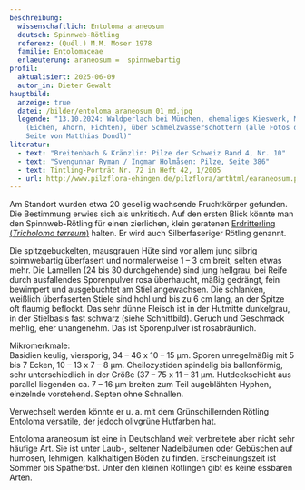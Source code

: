 ```yaml
---
beschreibung:
  wissenschaftlich: Entoloma araneosum
  deutsch: Spinnweb-Rötling
  referenz: (Quél.) M.M. Moser 1978
  familie: Entolomaceae
  erlaeuterung: araneosum =  spinnwebartig
profil:
  aktualisiert: 2025-06-09
  autor_in: Dieter Gewalt
hauptbild:
  anzeige: true
  datei: /bilder/entoloma_araneosum_01_md.jpg
  legende: "13.10.2024: Waldperlach bei München, ehemaliges Kieswerk, Mischwald
    (Eichen, Ahorn, Fichten), über Schmelzwasserschottern (alle Fotos dieser
    Seite von Matthias Dondl)"
literatur:
  - text: "Breitenbach & Kränzlin: Pilze der Schweiz Band 4, Nr. 10"
  - text: "Svengunnar Ryman / Ingmar Holmåsen: Pilze, Seite 386"
  - text: Tintling-Porträt Nr. 72 in Heft 42, 1/2005
  - url: http://www.pilzflora-ehingen.de/pilzflora/arthtml/earaneosum.php
---
```

Am Standort wurden etwa 20 gesellig wachsende Fruchtkörper gefunden. Die Bestimmung erwies sich als unkritisch. Auf den ersten Blick könnte man den Spinnweb-Rötling für einen zierlichen, klein geratenen [Erdritterling (*Tricholoma terreum*)](/pilze/tricholoma-terreum-gemeiner-erdritterling) halten. Er wird auch Silberfaseriger Rötling genannt.

Die spitzgebuckelten, mausgrauen Hüte sind vor allem jung silbrig spinnwebartig überfasert und normalerweise 1 – 3 cm breit, selten etwas mehr. Die Lamellen (24 bis 30 durchgehende) sind jung hellgrau, bei Reife durch ausfallendes Sporenpulver rosa überhaucht, mäßig gedrängt, fein bewimpert und ausgebuchtet am Stiel angewachsen. Die schlanken, weißlich überfaserten Stiele sind hohl und bis zu 6 cm lang, an der Spitze oft flaumig beflockt. Das sehr dünne Fleisch ist in der Hutmitte dunkelgrau, in der Stielbasis fast schwarz (siehe Schnittbild). Geruch und Geschmack mehlig, eher unangenehm. Das ist Sporenpulver ist rosabräunlich.

Mikromerkmale:\
Basidien keulig, viersporig, 34 – 46 x 10 – 15 µm. Sporen unregelmäßig mit 5 bis 7 Ecken, 10 – 13 x 7 – 8 µm. Cheilozystiden spindelig bis ballonförmig, sehr unterschiedlich in der Größe (37 – 75 x 11 – 31 µm. Hutdeckschicht aus parallel liegenden ca. 7 – 16 µm breiten zum Teil augeblähten Hyphen, einzelnde vorstehend. Septen ohne Schnallen.

Verwechselt werden könnte er u. a. mit dem Grünschillernden Rötling Entoloma versatile, der jedoch olivgrüne Hutfarben hat.

Entoloma araneosum ist eine in Deutschland weit verbreitete aber nicht sehr häufige Art. Sie ist unter Laub-, seltener Nadelbäumen oder Gebüschen auf humosen, lehmigen, kalkhaltigen Böden zu finden. Erscheinungszeit ist Sommer bis Spätherbst. Unter den kleinen Rötlingen gibt es keine essbaren Arten.